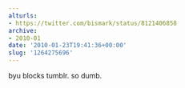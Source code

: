 ```yaml
---
alturls:
- https://twitter.com/bismark/status/8121406858
archive:
- 2010-01
date: '2010-01-23T19:41:36+00:00'
slug: '1264275696'
---
```


byu blocks tumblr. so dumb.


